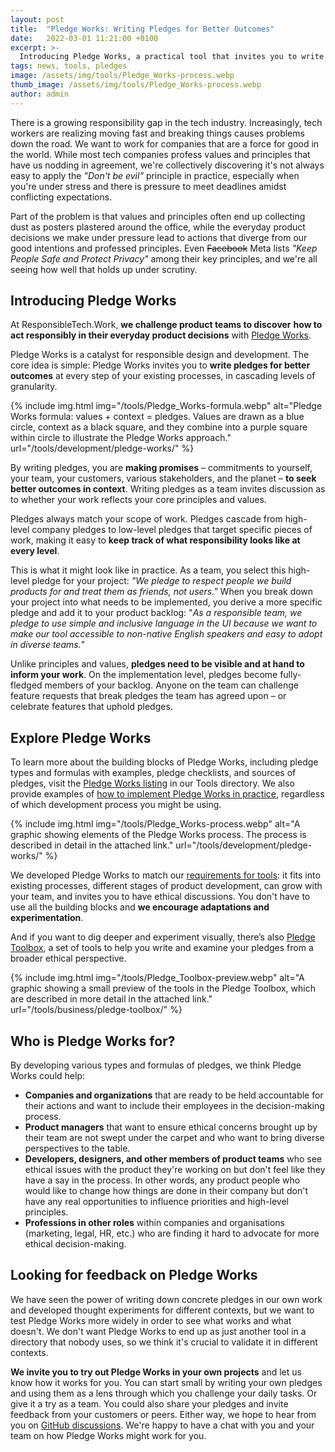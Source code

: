 ```yaml
---
layout: post
title:  "Pledge Works: Writing Pledges for Better Outcomes"
date:   2022-03-01 11:21:00 +0100
excerpt: >-
  Introducing Pledge Works, a practical tool that invites you to write pledges for better outcomes as part of your existing product development processes.  
tags: news, tools, pledges
image: /assets/img/tools/Pledge_Works-process.webp
thumb_image: /assets/img/tools/Pledge_Works-process.webp
author: admin
---
```


There is a growing responsibility gap in the tech industry. Increasingly, tech workers are realizing moving fast and breaking things causes problems down the road. We want to work for companies that are a force for good in the world. While most tech companies profess values and principles that have us nodding in agreement, we're collectively discovering it's not always easy to apply the *"Don't be evil"* principle in practice, especially when you're under stress and there is pressure to meet deadlines amidst conflicting expectations.

Part of the problem is that values and principles often end up collecting dust as posters plastered around the office, while the everyday product decisions we make under pressure lead to actions that  diverge from our good intentions and professed principles. Even ~~Facebook~~ Meta lists *"Keep People Safe and Protect Privacy"* among their key principles, and we're all seeing how well that holds up under scrutiny.

## Introducing Pledge Works

At ResponsibleTech.Work, **we challenge product teams to discover** **how to act responsibly in their everyday product decisions** with [Pledge Works](/tools/development/pledge-works/).

Pledge Works is a catalyst for responsible design and development. The core idea is simple: Pledge Works invites you to **write pledges for better outcomes** at every step of your existing processes, in cascading levels of granularity.

{% include img.html img="/tools/Pledge_Works-formula.webp" alt="Pledge Works formula: values + context = pledges. Values are drawn as a blue circle, context as a black square, and they combine into a purple square within circle to illustrate the Pledge Works approach." url="/tools/development/pledge-works/" %}


By writing pledges, you are **making promises** – commitments to yourself, your team, your customers, various stakeholders, and the planet – **to seek better outcomes in context**. Writing pledges as a team invites discussion as to whether your work reflects your core principles and values.

Pledges always match your scope of work. Pledges cascade from high-level company pledges to low-level pledges that target specific pieces of work, making it easy to **keep track of what responsibility looks like at every level**.

This is what it might look like in practice. As a team, you select this high-level pledge for your project: *"We pledge to respect people we build products for and treat them as friends, not users."* When you break down your project into what needs to be implemented, you derive a more specific pledge and add it to your product backlog: "*As a responsible team, we pledge to use simple and inclusive language in the UI because we want to make our tool accessible to non-native English speakers and easy to adopt in diverse teams.*"

Unlike principles and values, **pledges need to be visible and at hand to inform your work**. On the implementation level, pledges become fully-fledged members of your backlog. Anyone on the team can challenge feature requests that break pledges the team has agreed upon – or celebrate features that uphold pledges.

## Explore Pledge Works

To learn more about the building blocks of Pledge Works, including pledge types and formulas with examples, pledge checklists, and sources of pledges, visit the [Pledge Works listing](/tools/development/pledge-works/) in our Tools directory. We also provide examples of [how to implement Pledge Works in practice](/tools/development/pledge-works/#pledge-works-in-practice), regardless of which development process you might be using.


{% include img.html img="/tools/Pledge_Works-process.webp" alt="A graphic showing elements of the Pledge Works process. The process is described in detail in the attached link." url="/tools/development/pledge-works/" %}


We developed Pledge Works to match our [requirements for tools](/about/#tools): it fits into existing processes, different stages of product development, can grow with your team, and invites you to have ethical discussions. You don't have to use all the building blocks and **we encourage adaptations and experimentation**.

And if you want to dig deeper and experiment visually, there’s also [Pledge Toolbox](/tools/business/pledge-toolbox/), a set of tools to help you write and examine your pledges from a broader ethical perspective.

{% include img.html img="/tools/Pledge_Toolbox-preview.webp" alt="A graphic showing a small preview of the tools in the Pledge Toolbox, which are described in more detail in the attached link." url="/tools/business/pledge-toolbox/" %}


## Who is Pledge Works for?

By developing various types and formulas of pledges, we think Pledge Works could help:

* **Companies and organizations** that are ready to be held accountable for their actions and want to include their employees in the decision-making process.
* **Product managers** that want to ensure ethical concerns brought up by their team are not swept under the carpet and who want to bring diverse perspectives to the table.
* **Developers, designers, and other members of product teams** who see ethical issues with the product they're working on but don't feel like they have a say in the process. In other words, any product people who would like to change how things are done in their company but don't have any real opportunities to influence priorities and high-level principles.
* **Professions in other roles** within companies and organisations (marketing, legal, HR, etc.) who are finding it hard to advocate for more ethical decision-making.

## Looking for feedback on Pledge Works

We have seen the power of writing down concrete pledges in our own work and developed thought experiments for different contexts, but we want to test Pledge Works more widely in order to see what works and what doesn't. We don't want Pledge Works to end up as just another tool in a directory that nobody uses, so we think it's crucial to validate it in different contexts.

**We invite you to try out Pledge Works in your own projects** and let us know how it works for you. You can start small by writing your own pledges and using them as a lens through which you challenge your daily tasks. Or give it a try as a team. You could also share your pledges and invite feedback from your customers or peers. Either way, we hope to hear from you on [GitHub discussions](https://github.com/ResponsibleTechWork/RespTechWork-website/discussions/). We're happy to have a chat with you and your team on how Pledge Works might work for you.
